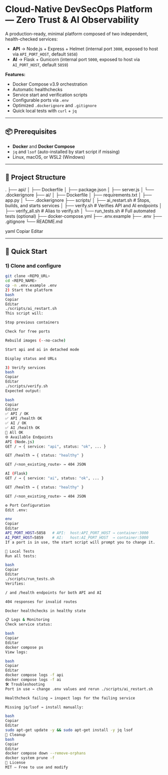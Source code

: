 # Cloud-Native DevSecOps Platform — Zero Trust & AI Observability

A production-ready, minimal platform composed of two independent, health-checked services:

- **API** → Node.js + Express + Helmet (internal port `3000`, exposed to host via `API_PORT_HOST`, default `5858`)
- **AI** → Flask + Gunicorn (internal port `5000`, exposed to host via `AI_PORT_HOST`, default `5859`)

**Features:**
- Docker Compose v3.9 orchestration
- Automatic healthchecks
- Service start and verification scripts
- Configurable ports via `.env`
- Optimized `.dockerignore` and `.gitignore`
- Quick local tests with `curl` + `jq`

---

## 📦 Prerequisites

- **Docker** and **Docker Compose**
- `jq` and `lsof` (auto-installed by start script if missing)
- Linux, macOS, or WSL2 (Windows)

---

## 📂 Project Structure

.
├── api/
│ ├── Dockerfile
│ ├── package.json
│ ├── server.js
│ └── .dockerignore
├── ai/
│ ├── Dockerfile
│ ├── requirements.txt
│ ├── app.py
│ └── .dockerignore
├── scripts/
│ ├── ai_restart.sh # Stops, builds, and starts services
│ ├── verify.sh # Verifies API and AI endpoints
│ ├── verify_all.sh # Alias to verify.sh
│ └── run_tests.sh # Full automated tests (optional)
├── docker-compose.yml
├── .env.example
├── .env
├── .gitignore
└── README.md

yaml
Copiar
Editar

---

## 🚀 Quick Start

### 1) Clone and configure
```bash
git clone <REPO_URL>
cd <REPO_NAME>
cp -n .env.example .env
2) Start the platform
bash
Copiar
Editar
./scripts/ai_restart.sh
This script will:

Stop previous containers

Check for free ports

Rebuild images (--no-cache)

Start api and ai in detached mode

Display status and URLs

3) Verify services
bash
Copiar
Editar
./scripts/verify.sh
Expected output:

bash
Copiar
Editar
✅ API / OK
✅ API /health OK
✅ AI / OK
✅ AI /health OK
🎉 All OK
🌐 Available Endpoints
API (Node.js)
GET / → { service: "api", status: "ok", ... }

GET /health → { status: "healthy" }

GET /<non_existing_route> → 404 JSON

AI (Flask)
GET / → { service: "ai", status: "ok", ... }

GET /health → { status: "healthy" }

GET /<non_existing_route> → 404 JSON

⚙️ Port Configuration
Edit .env:

env
Copiar
Editar
API_PORT_HOST=5858   # API:  host:API_PORT_HOST → container:3000
AI_PORT_HOST=5859    # AI:   host:AI_PORT_HOST  → container:5000
If a port is in use, the start script will prompt you to change it.

🧪 Local Tests
Run all tests:

bash
Copiar
Editar
./scripts/run_tests.sh
Verifies:

/ and /health endpoints for both API and AI

404 responses for invalid routes

Docker healthchecks in healthy state

📋 Logs & Monitoring
Check service status:

bash
Copiar
Editar
docker compose ps
View logs:

bash
Copiar
Editar
docker compose logs -f api
docker compose logs -f ai
🛠 Troubleshooting
Port in use → change .env values and rerun ./scripts/ai_restart.sh

Healthcheck failing → inspect logs for the failing service

Missing jq/lsof → install manually:

bash
Copiar
Editar
sudo apt-get update -y && sudo apt-get install -y jq lsof
🧹 Cleanup
bash
Copiar
Editar
docker compose down --remove-orphans
docker system prune -f
📜 License
MIT — Free to use and modify
